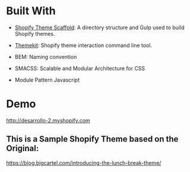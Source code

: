 # Built With

* [Shopify Theme Scaffold](https://github.com/montalvomiguelo/shopify-theme-scaffold): A directory structure and Gulp used to build Shopify themes.

* [Themekit](http://shopify.github.io/themekit/): Shopify theme interaction command line tool.

* BEM: Naming convention

* SMACSS: Scalable and Modular Architecture for CSS

* Module Pattern Javascript

# Demo
http://desarrollo-2.myshopify.com

## This is a Sample Shopify Theme based on the Original:

https://blog.bigcartel.com/introducing-the-lunch-break-theme/

